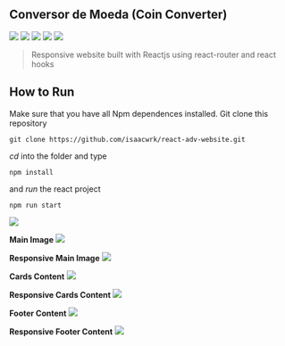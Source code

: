 ## Conversor de Moeda (Coin Converter)
![](https://img.shields.io/badge/React-20232A?style=for-the-badge&logo=react&logoColor=61DAFB) ![](https://img.shields.io/badge/React_Router-CA4245?style=for-the-badge&logo=react-router&logoColor=white) ![](https://img.shields.io/badge/CSS3-1572B6?style=for-the-badge&logo=css3&logoColor=white) ![](https://img.shields.io/badge/HTML5-E34F26?style=for-the-badge&logo=html5&logoColor=white) ![](https://img.shields.io/badge/JavaScript-F7DF1E?style=for-the-badge&logo=javascript&logoColor=black)

> Responsive website built with Reactjs using react-router and react hooks

## How to Run

Make sure that you have all Npm dependences installed.
Git clone this repository

    git clone https://github.com/isaacwrk/react-adv-website.git

*cd* into the folder and type

    npm install

and *run* the react project

    npm run start
    
![](https://github.com/isaacwrk/js-exercises/blob/master/ex/coin.png)

**Main Image**
![](https://github.com/isaacwrk/js-exercises/blob/master/ex/mxp.png)

**Responsive Main Image**
![](https://github.com/isaacwrk/js-exercises/blob/master/ex/mn.png)

**Cards Content**
![](https://github.com/isaacwrk/js-exercises/blob/master/ex/contentmax.png)

**Responsive Cards Content**
![](https://github.com/isaacwrk/js-exercises/blob/master/ex/contentmin.png)

**Footer Content**
![](https://github.com/isaacwrk/js-exercises/blob/master/ex/footermax.png)

**Responsive Footer Content**
![](https://github.com/isaacwrk/js-exercises/blob/master/ex/footermin.png)



